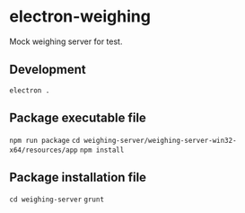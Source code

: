 # electron-weighing

Mock weighing server for test.

## Development

`electron .`

## Package executable file

`npm run package`
`cd weighing-server/weighing-server-win32-x64/resources/app`
`npm install`

## Package installation file

`cd weighing-server`
`grunt`
